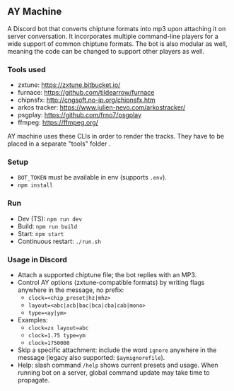 ## AY Machine

A Discord bot that converts chiptune formats into mp3 upon attaching it on server conversation.
It incorporates multiple command-line players for a wide support of common chiptune formats.
The bot is also modular as well, meaning the code can be changed to support other players as well.

### Tools used

- zxtune: https://zxtune.bitbucket.io/
- furnace: https://github.com/tildearrow/furnace
- chipnsfx: http://cngsoft.no-ip.org/chipnsfx.htm
- arkos tracker: https://www.julien-nevo.com/arkostracker/
- psgplay: https://github.com/frno7/psgplay
- ffmpeg: https://ffmpeg.org/

AY machine uses these CLIs in order to render the tracks.
They have to be placed in a separate "tools" folder .

### Setup

- `BOT_TOKEN` must be available in env (supports `.env`).
- `npm install`

### Run

- Dev (TS): `npm run dev`
- Build: `npm run build`
- Start: `npm start`
- Continuous restart: `./run.sh`

### Usage in Discord

- Attach a supported chiptune file; the bot replies with an MP3.
- Control AY options (zxtune-compatible formats) by writing flags anywhere in the message, no prefix:
  - `clock=<chip_preset|hz|mhz>`
  - `layout=<abc|acb|bac|bca|cba|cab|mono>`
  - `type=<ay|ym>`
- Examples:
  - `clock=zx layout=abc`
  - `clock=1.75 type=ym`
  - `clock=1750000`
- Skip a specific attachment: include the word `ignore` anywhere in the message (legacy also supported: `$aymignorefile`).
- Help: slash command `/help` shows current presets and usage. When running bot on a server, global command update may take time to propagate.
